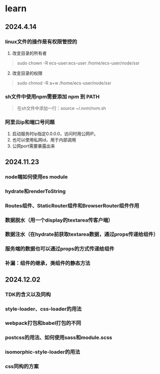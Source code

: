 # learn

## 2024.4.14

### linux文件的操作是有权限管控的

1. 改变目录的所有者

> sudo chown -R ecs-user:ecs-user /home/ecs-user/node/ssr

2. 改变目录的权限

> sudo chmod -R a+w /home/ecs-user/node/ssr

### sh文件中使用npm需要添加 npm 到 PATH

> 在sh文件中添加一行：source ~/.nvm/nvm.sh

### 阿里云ip和端口号问题

1. 启动服务时ip指定0.0.0.0，访问时用公网IP。
2. 也可以使用私网id，用于内部调用
3. 公网port需要暴露出来

## 2024.11.23

### node端如何使用es module

### hydrate和renderToString

### Routes组件、StaticRouter组件和BrowserRouter组件作用

### 数据脱水（用一个display的textarea传客户端）

### 数据注水（在hydrate前获取textarea数据，通过props传递给组件）

### 服务端的数据也可以通过props的方式传递给组件

### 补漏：组件的继承，类组件的静态方法

## 2024.12.02

### TDK的含义以及同构

### style-loader、css-loader的用法

### webpack打包和babel打包的不同

### postcss的用法、如何使用sass和module.scss

### isomorphic-style-loader的用法

### css同构的方案
